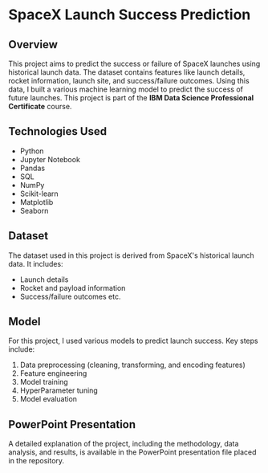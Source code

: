 # SpaceX Launch Success Prediction

## Overview
This project aims to predict the success or failure of SpaceX launches using historical launch data. The dataset contains features like launch details, rocket information, launch site, and success/failure outcomes. Using this data, I built a various machine learning model to predict the success of future launches. This project is part of the **IBM Data Science Professional Certificate** course.

## Technologies Used
- Python
- Jupyter Notebook
- Pandas
- SQL
- NumPy
- Scikit-learn
- Matplotlib
- Seaborn

## Dataset
The dataset used in this project is derived from SpaceX's historical launch data. It includes:
- Launch details
- Rocket and payload information
- Success/failure outcomes etc.

## Model
For this project, I used various models to predict launch success. Key steps include:
1. Data preprocessing (cleaning, transforming, and encoding features)
2. Feature engineering
3. Model training
4. HyperParameter tuning
5. Model evaluation

## PowerPoint Presentation
A detailed explanation of the project, including the methodology, data analysis, and results, is available in the PowerPoint presentation file placed in the repository.
